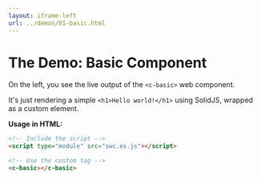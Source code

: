 ```yaml
---
layout: iframe-left
url: ../demos/01-basic.html
---
```


# The Demo: Basic Component

On the left, you see the live output of the `<c-basic>` web component.

It's just rendering a simple `<h1>Hello world!</h1>` using SolidJS, wrapped as a custom element.

**Usage in HTML:**

```html
<!-- Include the script -->
<script type="module" src="swc.es.js"></script>

<!-- Use the custom tag -->
<c-basic></c-basic>
```

<style>
  pre {
    max-width: 98%;
    margin: 0 auto;
  }
</style>
